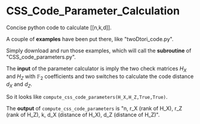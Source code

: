 # CSS_Code_Parameter_Calculation
Concise python code to calculate [[n,k,d]].

A couple of **examples** have been put there, like "twoDtori_code.py". 

Simply download and run those examples, which will call the **subroutine** of "CSS_code_parameters.py". 

The **input** of the parameter calculator is imply the two check matrices $H_X$ and $H_Z$ with $\mathbb{F}_2$ coefficients and two switches to calculate the code distance $d_X$ and $d_Z$. 

So it looks like ```compute_css_code_parameters(H_X,H_Z,True,True)```. 

The **output** of ```compute_css_code_parameters``` is "n, r_X (rank of H_X), r_Z (rank of H_Z), k, d_X (distance of H_X), d_Z (distance of H_Z)". 
